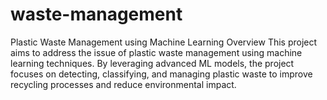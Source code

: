 # waste-management
Plastic Waste Management using Machine Learning Overview This project aims to address the issue of plastic waste management using machine learning techniques. By leveraging advanced ML models, the project focuses on detecting, classifying, and managing plastic waste to improve recycling processes and reduce environmental impact.
